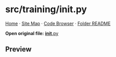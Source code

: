 # src/training/__init__.py

[Home](../../../index.md) · [Site Map](../../../site-map.md) · [Code Browser](../../../code-browser.md) · [Folder README](../../../../src/training/README.md)

**Open original file:** [__init__.py](../../../../src/training/__init__.py)

## Preview

```python

```
